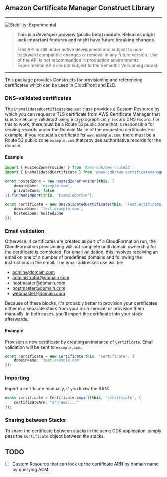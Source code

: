 ## Amazon Certificate Manager Construct Library
<!--BEGIN STABILITY BANNER-->

---

![Stability: Experimental](https://img.shields.io/badge/stability-Experimental-important.svg?style=for-the-badge)

> **This is a _developer preview_ (public beta) module. Releases might lack important features and might have
> future breaking changes.**
>
> This API is still under active development and subject to non-backward
> compatible changes or removal in any future version. Use of the API is not recommended in production
> environments. Experimental APIs are not subject to the Semantic Versioning model.

---
<!--END STABILITY BANNER-->

This package provides Constructs for provisioning and referencing certificates which
can be used in CloudFront and ELB.

### DNS-validated certificates

The `DnsValidatedCertificateRequest` class provides a Custom Resource by which
you can request a TLS certificate from AWS Certificate Manager that is
automatically validated using a cryptographically secure DNS record. For this to
work, there must be a Route 53 public zone that is responsible for serving
records under the Domain Name of the requested certificate. For example, if you
request a certificate for `www.example.com`, there must be a Route 53 public
zone `example.com` that provides authoritative records for the domain.

#### Example

```ts
import { HostedZoneProvider } from '@aws-cdk/aws-route53';
import { DnsValidatedCertificate } from '@aws-cdk/aws-certificatemanager';

const hostedZone = new HostedZoneProvider(this, {
    domainName: 'example.com',
    privateZone: false
}).findAndImport(this, 'ExampleDotCom');

const certificate = new DnsValidatedCertificate(this, 'TestCertificate', {
    domainName: 'test.example.com',
    hostedZone: hostedZone
});
```

### Email validation

Otherwise, if certificates are created as part of a CloudFormation run, the
CloudFormation provisioning will not complete until domain ownership for the
certificate is completed. For email validation, this involves receiving an
email on one of a number of predefined domains and following the instructions
in the email. The email addresses use will be:

* admin@domain.com
* administrator@domain.com
* hostmaster@domain.com
* postmaster@domain.com
* webmaster@domain.com

Because of these blocks, it's probably better to provision your certificates either in a separate
stack from your main service, or provision them manually. In both cases, you'll import the
certificate into your stack afterwards.

#### Example

Provision a new certificate by creating an instance of `Certificate`. Email validation will be sent
to `example.com`:

```ts
const certificate = new Certificate(this, 'Certificate', {
    domainName: 'test.example.com'
});
```

### Importing

Import a certificate manually, if you know the ARN:

```ts
const certificate = Certificate.import(this, 'Certificate', {
    certificateArn: "arn:aws:..."
});
```

### Sharing between Stacks

To share the certificate between stacks in the same CDK application, simply
pass the `Certificate` object between the stacks.


## TODO

- [ ] Custom Resource that can look up the certificate ARN by domain name by querying ACM.

